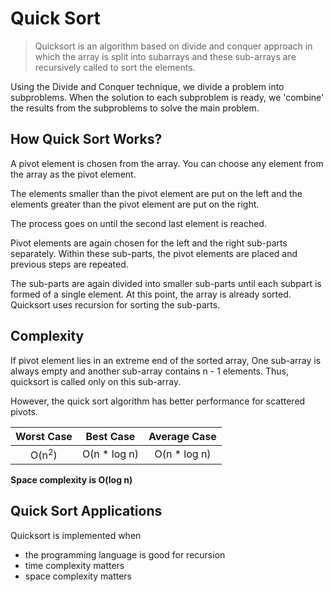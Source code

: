 # Quick Sort

> Quicksort is an algorithm based on divide and conquer approach in which the array is split into subarrays and these sub-arrays are recursively called to sort the elements.

Using the Divide and Conquer technique, we divide a problem into subproblems. When the solution to each subproblem is ready, we 'combine' the results from the subproblems to solve the main problem.

## How Quick Sort Works?

A pivot element is chosen from the array. You can choose any element from the array as the pivot element.

The elements smaller than the pivot element are put on the left and the elements greater than the pivot element are put on the right.

The process goes on until the second last element is reached.

Pivot elements are again chosen for the left and the right sub-parts separately. Within these sub-parts, the pivot elements are placed and previous steps are repeated.

The sub-parts are again divided into smaller sub-parts until each subpart is formed of a single element.
At this point, the array is already sorted.
Quicksort uses recursion for sorting the sub-parts.

## Complexity

If pivot element lies in an extreme end of the sorted array, One sub-array is always empty and another sub-array contains n - 1 elements. Thus, quicksort is called only on this sub-array.

However, the quick sort algorithm has better performance for scattered pivots.

|    Worst Case    |   Best Case   | Average Case  |
| :--------------: | :-----------: | :-----------: |
| O(n<sup>2</sup>) | O(n \* log n) | O(n \* log n) |

**Space complexity is O(log n)**

## Quick Sort Applications

Quicksort is implemented when

- the programming language is good for recursion
- time complexity matters
- space complexity matters
